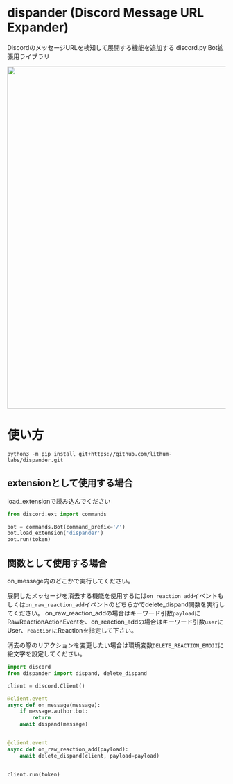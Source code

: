 # dispander (Discord Message URL Expander)
DiscordのメッセージURLを検知して展開する機能を追加する discord.py Bot拡張用ライブラリ

<img width="789" src="https://user-images.githubusercontent.com/11159059/70523586-bc7b8280-1b86-11ea-87f3-aa3dade6ba51.png">

# 使い方

`python3 -m pip install git+https://github.com/lithum-labs/dispander.git`

## extensionとして使用する場合

load_extensionで読み込んでください

```python
from discord.ext import commands

bot = commands.Bot(command_prefix='/')
bot.load_extension('dispander')
bot.run(token)
```

## 関数として使用する場合

on_message内のどこかで実行してください。

展開したメッセージを消去する機能を使用するには`on_reaction_add`イベントもしくは`on_raw_reaction_add`イベントのどちらかでdelete_dispand関数を実行してください。
on_raw_reaction_addの場合はキーワード引数`payload`にRawReactionActionEventを、on_reaction_addの場合はキーワード引数`user`にUser、`reaction`にReactionを指定して下さい。

消去の際のリアクションを変更したい場合は環境変数`DELETE_REACTION_EMOJI`に絵文字を設定してください。

```python
import discord
from dispander import dispand, delete_dispand

client = discord.Client()

@client.event
async def on_message(message):
    if message.author.bot:
        return
    await dispand(message)


@client.event
async def on_raw_reaction_add(payload):
    await delete_dispand(client, payload=payload)


client.run(token)
```
